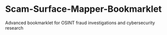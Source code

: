 # Scam-Surface-Mapper-Bookmarklet
Advanced bookmarklet for OSINT fraud investigations and cybersecurity research
